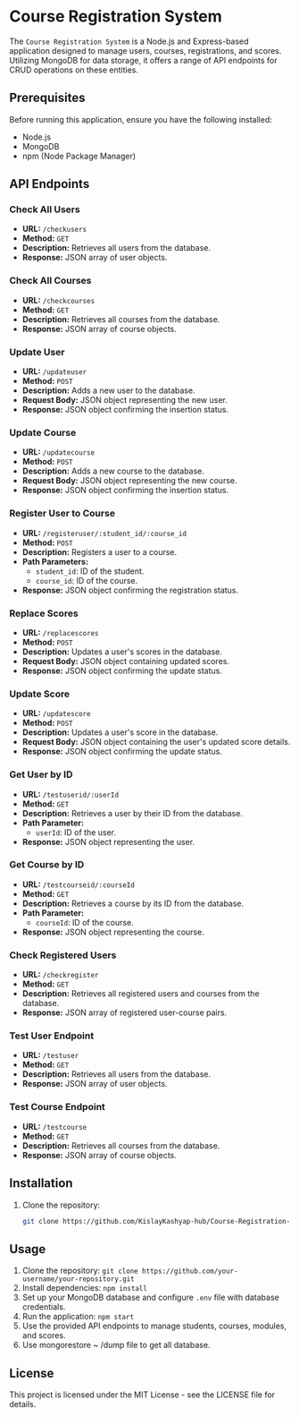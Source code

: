# Course Registration System
The `Course Registration System` is a Node.js and Express-based application designed to manage users, courses, registrations, and scores. Utilizing MongoDB for data storage, it offers a range of API endpoints for CRUD operations on these entities.

## Prerequisites

Before running this application, ensure you have the following installed:

- Node.js
- MongoDB
- npm (Node Package Manager)

## API Endpoints

### Check All Users

- **URL:** `/checkusers`
- **Method:** `GET`
- **Description:** Retrieves all users from the database.
- **Response:** JSON array of user objects.

### Check All Courses

- **URL:** `/checkcourses`
- **Method:** `GET`
- **Description:** Retrieves all courses from the database.
- **Response:** JSON array of course objects.

### Update User

- **URL:** `/updateuser`
- **Method:** `POST`
- **Description:** Adds a new user to the database.
- **Request Body:** JSON object representing the new user.
- **Response:** JSON object confirming the insertion status.

### Update Course

- **URL:** `/updatecourse`
- **Method:** `POST`
- **Description:** Adds a new course to the database.
- **Request Body:** JSON object representing the new course.
- **Response:** JSON object confirming the insertion status.

### Register User to Course

- **URL:** `/registeruser/:student_id/:course_id`
- **Method:** `POST`
- **Description:** Registers a user to a course.
- **Path Parameters:**
  - `student_id`: ID of the student.
  - `course_id`: ID of the course.
- **Response:** JSON object confirming the registration status.

### Replace Scores

- **URL:** `/replacescores`
- **Method:** `POST`
- **Description:** Updates a user's scores in the database.
- **Request Body:** JSON object containing updated scores.
- **Response:** JSON object confirming the update status.

### Update Score

- **URL:** `/updatescore`
- **Method:** `POST`
- **Description:** Updates a user's score in the database.
- **Request Body:** JSON object containing the user's updated score details.
- **Response:** JSON object confirming the update status.

### Get User by ID

- **URL:** `/testuserid/:userId`
- **Method:** `GET`
- **Description:** Retrieves a user by their ID from the database.
- **Path Parameter:**
  - `userId`: ID of the user.
- **Response:** JSON object representing the user.

### Get Course by ID

- **URL:** `/testcourseid/:courseId`
- **Method:** `GET`
- **Description:** Retrieves a course by its ID from the database.
- **Path Parameter:**
  - `courseId`: ID of the course.
- **Response:** JSON object representing the course.

### Check Registered Users

- **URL:** `/checkregister`
- **Method:** `GET`
- **Description:** Retrieves all registered users and courses from the database.
- **Response:** JSON array of registered user-course pairs.

### Test User Endpoint

- **URL:** `/testuser`
- **Method:** `GET`
- **Description:** Retrieves all users from the database.
- **Response:** JSON array of user objects.

### Test Course Endpoint

- **URL:** `/testcourse`
- **Method:** `GET`
- **Description:** Retrieves all courses from the database.
- **Response:** JSON array of course objects.


## Installation

1. Clone the repository:

   ```bash
   git clone https://github.com/KislayKashyap-hub/Course-Registration-System.git

## Usage

1. Clone the repository: `git clone https://github.com/your-username/your-repository.git`
2. Install dependencies: `npm install`
3. Set up your MongoDB database and configure `.env` file with database credentials.
4. Run the application: `npm start`
5. Use the provided API endpoints to manage students, courses, modules, and scores.
6. Use mongorestore ~ /dump file to get all database.

## License

This project is licensed under the MIT License - see the LICENSE file for details.


